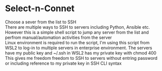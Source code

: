 # Select-n-Connet
Choose a sever from the list to SSH<br>
There are multiple ways to SSH to servers including Python, Ansible etc. However this is a simple shell script to jump any server from the list and perfrom manual/automation activities from the server<br>
Linux environment is required to run the script, I'm using this script from WSL2 to log-in to multiple servers in enterprise environment. The servers have my public key and ~/.ssh in WSL2 has my private key with chmod 400<br>
This gives me freedom freedom to SSH to servers without entring password or including reference to my private key in SSH CLI syntax
